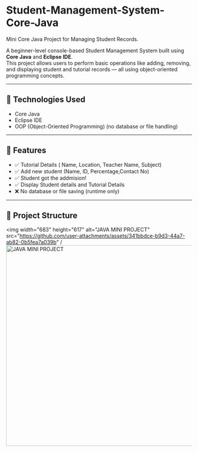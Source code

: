 # Student-Management-System-Core-Java
Mini Core Java Project for Managing Student Records.

A beginner-level console-based Student Management System built using **Core Java** and **Eclipse IDE**.  
This project allows users to perform basic operations like adding, removing, and displaying student and tutorial records — all using object-oriented programming concepts.

---

## 🔧 Technologies Used
- Core Java
- Eclipse IDE
- OOP (Object-Oriented Programming)
 (no database or file handling)

---

## 🚀 Features

- ✅ Tutorial Details ( Name, Location, Teacher Name, Subject)
- ✅ Add new student (Name, ID, Percentage,Contact No) 
- ✅ Student got the addmision!
- ✅ Display Student details and Tutorial Details
- ❌ No database or file saving (runtime only)

---

## 📂 Project Structure
<img width="683" height="617" alt="JAVA MINI PROJECT" src="https://github.com/user-attachments/assets/341bbdce-b9d3-44a7-ab82-0b5fea7a039b" /
<img width="632" height="545" alt="JAVA MINI PROJECT" src="https://github.com/user-attachments/assets/6594022a-0ee1-467a-b490-4d3a5971066d" />






